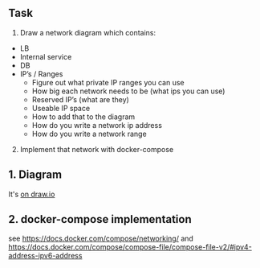 ## Task
1. Draw a network diagram which contains:
- LB
- Internal service
- DB
- IP’s / Ranges
  - Figure out what private IP ranges you can use
  - How big each network needs to be (what ips you can use)
  - Reserved IP’s (what are they)
  - Useable IP space
  - How to add that to the diagram
  - How do you write a network ip address
  - How do you write a network range

2. Implement that network with docker-compose

## 1. Diagram
It's [on draw.io](https://www.draw.io/?lightbox=1&highlight=0000ff&edit=_blank&layers=1&nav=1#G15duoShkEwiMZYdJx4AoJRMauaZW6e5qq)

## 2. docker-compose implementation
see https://docs.docker.com/compose/networking/
and https://docs.docker.com/compose/compose-file/compose-file-v2/#ipv4-address-ipv6-address
